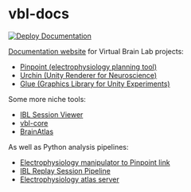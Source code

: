 # vbl-docs

[![Deploy Documentation](https://github.com/VirtualBrainLab/vbl-docs/actions/workflows/deploy.yml/badge.svg)](https://github.com/VirtualBrainLab/vbl-docs/actions/workflows/deploy.yml)

[Documentation website](https://virtualbrainlab.org) for Virtual Brain Lab projects:

 - [Pinpoint (electrophysiology planning tool)](https://github.com/VirtualBrainLab/Pinpoint)
 - [Urchin (Unity Renderer for Neuroscience)](https://github.com/VirtualBrainLab/UnityNeuroscience/)
 - [Glue (Graphics Library for Unity Experiments)](https://github.com/VirtualBrainLab/Glue/)

Some more niche tools:

 - [IBL Session Viewer](https://github.com/VirtualBrainLab/VirtualBrainLab)
 - [vbl-core](https://github.com/VirtualBrainLab/vbl-core)
 - [BrainAtlas](https://github.com/VirtualBrainLab/BrainAtlas/)

As well as Python analysis pipelines:

 - [Electrophysiology manipulator to Pinpoint link](https://github.com/VirtualBrainLab/nptraj-sensapex-link)
 - [IBL Replay Session Pipeline](https://github.com/int-brain-lab/ibl-avg-trial-viz)
 - [Electrophysiology atlas server](https://github.com/VirtualBrainLab/nptraj-ephys-server)
